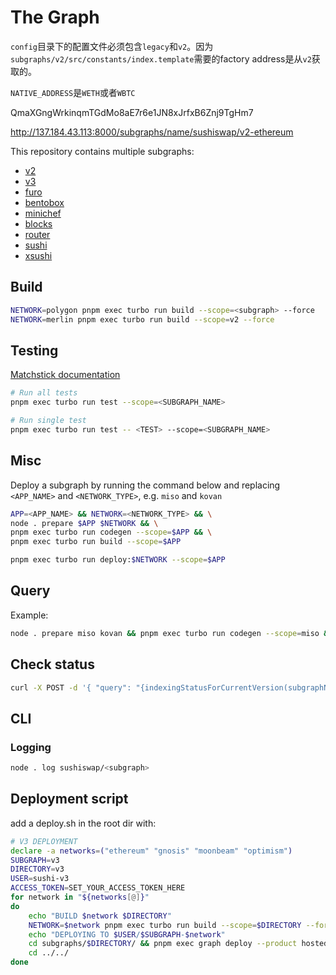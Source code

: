 # The Graph

`config`目录下的配置文件必须包含`legacy`和`v2`。因为`subgraphs/v2/src/constants/index.template`需要的factory address是从`v2`获取的。

`NATIVE_ADDRESS`是`WETH`或者`WBTC`

QmaXGngWrkinqmTGdMo8aE7r6e1JN8xJrfxB6Znj9TgHm7

http://137.184.43.113:8000/subgraphs/name/sushiswap/v2-ethereum

This repository contains multiple subgraphs:  

- [v2](./subgraphs/v2/README.md)
- [v3](./subgraphs/v3/README.md)
- [furo](./subgraphs/furo/README.md)
- [bentobox](./subgraphs/bentobox/README.md)
- [minichef](./subgraphs/minichef/README.md)
- [blocks](./subgraphs/blocks/README.md)
- [router](./subgraphs/router/README.md)
- [sushi](./subgraphs/sushi/README.md)
- [xsushi](./subgraphs/xsushi/README.md)

## Build

```sh
NETWORK=polygon pnpm exec turbo run build --scope=<subgraph> --force
NETWORK=merlin pnpm exec turbo run build --scope=v2 --force
```

## Testing

[Matchstick documentation](https://thegraph.com/docs/developer/matchstick)

```sh
# Run all tests
pnpm exec turbo run test --scope=<SUBGRAPH_NAME>

# Run single test
pnpm exec turbo run test -- <TEST> --scope=<SUBGRAPH_NAME>
```

## Misc

Deploy a subgraph by running the command below and replacing `<APP_NAME>` and `<NETWORK_TYPE>`, e.g. `miso` and `kovan`

```sh
APP=<APP_NAME> && NETWORK=<NETWORK_TYPE> && \
node . prepare $APP $NETWORK && \
pnpm exec turbo run codegen --scope=$APP && \
pnpm exec turbo run build --scope=$APP
```

```sh
pnpm exec turbo run deploy:$NETWORK --scope=$APP
```

## Query

Example:  

```sh
node . prepare miso kovan && pnpm exec turbo run codegen --scope=miso && pnpm exec turbo run build --scope=miso && pnpm exec turbo run deploy:kovan --scope=miso
```

## Check status

```sh
curl -X POST -d '{ "query": "{indexingStatusForCurrentVersion(subgraphName: \"sushiswap/bentobox-polygon\") { chains { latestBlock { hash number }}}}"}' https://api.thegraph.com/index-node/graphql
```

## CLI

### Logging

```sh
node . log sushiswap/<subgraph> 
```


## Deployment script

add a deploy.sh in the root dir with:
```sh
# V3 DEPLOYMENT
declare -a networks=("ethereum" "gnosis" "moonbeam" "optimism")
SUBGRAPH=v3
DIRECTORY=v3
USER=sushi-v3
ACCESS_TOKEN=SET_YOUR_ACCESS_TOKEN_HERE
for network in "${networks[@]}"
do
    echo "BUILD $network $DIRECTORY" 
    NETWORK=$network pnpm exec turbo run build --scope=$DIRECTORY --force
    echo "DEPLOYING TO $USER/$SUBGRAPH-$network" 
    cd subgraphs/$DIRECTORY/ && pnpm exec graph deploy --product hosted-service $USER/$SUBGRAPH-$network --access-token $ACCESS_TOKEN
    cd ../../
done
```

